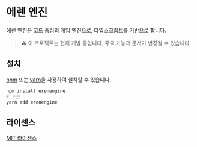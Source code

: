 # 에렌 엔진
에렌 엔진은 코드 중심의 게임 엔진으로, 타입스크립트를 기반으로 합니다.

> ⚠️ 이 프로젝트는 현재 개발 중입니다. 주요 기능과 문서가 변경될 수 있습니다.

## 설치
[npm](https://www.npmjs.com/) 또는 [yarn](https://yarnpkg.com/)을 사용하여 설치할 수 있습니다.
```bash
npm install erenengine
# 또는
yarn add erenengine
```

## 라이센스
[MIT 라이센스](LICENSE)